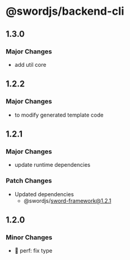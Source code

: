 # @swordjs/backend-cli

## 1.3.0

### Major Changes

- add util core

## 1.2.2

### Major Changes

- to modify generated template code
## 1.2.1

### Major Changes

- update runtime dependencies

### Patch Changes

- Updated dependencies
  - @swordjs/sword-framework@1.2.1

## 1.2.0

### Minor Changes

- 🎈 perf: fix type
